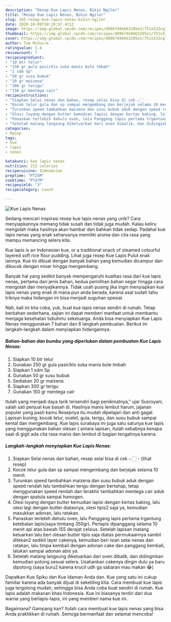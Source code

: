 ```yaml
---
description: "Resep Kue Lapis Nenas, Bikin Ngiler"
title: "Resep Kue Lapis Nenas, Bikin Ngiler"
slug: 265-resep-kue-lapis-nenas-bikin-ngiler
date: 2020-10-09T10:19:57.411Z
image: https://img-global.cpcdn.com/recipes/d0967494663285e1/751x532cq70/kue-lapis-nenas-foto-resep-utama.jpg
thumbnail: https://img-global.cpcdn.com/recipes/d0967494663285e1/751x532cq70/kue-lapis-nenas-foto-resep-utama.jpg
cover: https://img-global.cpcdn.com/recipes/d0967494663285e1/751x532cq70/kue-lapis-nenas-foto-resep-utama.jpg
author: Tom McGuire
ratingvalue: 3.4
reviewcount: 7
recipeingredient:
- "10 btr telur"
- "250 gr gula pasirklo suka manis bole tmbah"
- "1 sdm Sp"
- "50 gr susu bubuk"
- "20 gr maizena"
- "300 gr terigu"
- "150 gr mentega cair"
recipeinstructions:
- "Siapkan Selai nenas dan bahan, resep selai bisa di cek 👉🏻             (lihat resep)"
- "Kocok telur gula dan sp sampai mengembang dan berjejak selama 10 menit."
- "Turunkan speed tambahkan maizena dan susu bubuk aduk dengan speed rendah lalu tambahkan terigu dengan bertahap, tetap menggunakan speed rendah dan terakhir tambahkan mentega cair aduk dengan spatula sampai homogen."
- "Olesi loyang dengan butter kemudian lapisi dengan kertas baking, lalu olesi lagi dengan butter diatasnya, olesi tipis2 saja ya, kemudian masukkan adonan, lalu ratakan."
- "Panaskan terlebih dahulu oven, lalu Panggang lapis pertama trgantung ketebalan lapis(saya timbang 350gr). Perlapis dipanggang selama 10 menit api atas bawah 155 derajat celsius. Setelah lapisan matang keluarkan lalu beri olesan butter tipis saja diatas permukaannya sambil ditekan2 sedikit layer cakenya, kemudian beri isian selai nenas dan ratakan, lalu timpa kembali dengan adonan cake dan panggang kembali, lalukan sampai adonan abis ya."
- "Setelah matang langsung dikeluarkan dari oven dibalik, dan didinginkan kemudian potong sesuai selera. Usahankan cakenya dingin dulu ya baru dipotong (saya buru2 karena krucil udh ga sabaran mau makan 😂)"
categories:
- Resep
tags:
- kue
- lapis
- nenas

katakunci: kue lapis nenas 
nutrition: 213 calories
recipecuisine: Indonesian
preptime: "PT25M"
cooktime: "PT47M"
recipeyield: "3"
recipecategory: Lunch

---
```



![Kue Lapis Nenas](https://img-global.cpcdn.com/recipes/d0967494663285e1/751x532cq70/kue-lapis-nenas-foto-resep-utama.jpg)

Sedang mencari inspirasi resep kue lapis nenas yang unik? Cara menyiapkannya memang tidak susah dan tidak juga mudah. Kalau keliru mengolah maka hasilnya akan hambar dan bahkan tidak sedap. Padahal kue lapis nenas yang enak seharusnya memiliki aroma dan cita rasa yang mampu memancing selera kita.

Kue lapis is an Indonesian kue, or a traditional snack of steamed colourful layered soft rice flour pudding. Lihat juga resep Kue Lapis Pulut enak lainnya. Kue ini dibuat dengan banyak bahan yang kemudian dicampur dan dikocok dengan mixer hingga mengembang.

Banyak hal yang sedikit banyak mempengaruhi kualitas rasa dari kue lapis nenas, pertama dari jenis bahan, kedua pemilihan bahan segar hingga cara mengolah dan menyajikannya. Tidak usah pusing jika ingin menyiapkan kue lapis nenas yang enak di mana pun anda berada, karena asal sudah tahu triknya maka hidangan ini bisa menjadi suguhan spesial.


Nah, kali ini kita coba, yuk, buat kue lapis nenas sendiri di rumah. Tetap berbahan sederhana, sajian ini dapat memberi manfaat untuk membantu menjaga kesehatan tubuhmu sekeluarga. Anda bisa menyiapkan Kue Lapis Nenas menggunakan 7 bahan dan 6 langkah pembuatan. Berikut ini langkah-langkah dalam menyiapkan hidangannya.

<!--inarticleads1-->

##### Bahan-bahan dan bumbu yang diperlukan dalam pembuatan Kue Lapis Nenas:

1. Siapkan 10 btr telur
1. Gunakan 250 gr gula pasir/klo suka manis bole tmbah
1. Siapkan 1 sdm Sp
1. Gunakan 50 gr susu bubuk
1. Sediakan 20 gr maizena
1. Siapkan 300 gr terigu
1. Gunakan 150 gr mentega cair


Itulah yang menjadi daya tarik tersendiri bagi penikmatnya,&#34; ujar Susroyani, salah sati penjual kue basah di. Hasilnya manis lembut harum, jajanan populer yang pasti kamu Resepnya itu mudah dipelajari dan anti gagal. Lapisan kuning: kocok telur, ovalet, gula, terigu, dan susu bubuk sampai kental dan mengembang. Kue lapis surabaya ini juga satu satunya kue lapis yang menggunakan bahan olesan ( antara lapisan, itulah sebabnya kenapa saat di gigit ada cita rasa manis dan lembut di bagian tengahnya karena. 

<!--inarticleads2-->

##### Langkah-langkah menyiapkan Kue Lapis Nenas:

1. Siapkan Selai nenas dan bahan, resep selai bisa di cek 👉🏻 -             (lihat resep)
1. Kocok telur gula dan sp sampai mengembang dan berjejak selama 10 menit.
1. Turunkan speed tambahkan maizena dan susu bubuk aduk dengan speed rendah lalu tambahkan terigu dengan bertahap, tetap menggunakan speed rendah dan terakhir tambahkan mentega cair aduk dengan spatula sampai homogen.
1. Olesi loyang dengan butter kemudian lapisi dengan kertas baking, lalu olesi lagi dengan butter diatasnya, olesi tipis2 saja ya, kemudian masukkan adonan, lalu ratakan.
1. Panaskan terlebih dahulu oven, lalu Panggang lapis pertama trgantung ketebalan lapis(saya timbang 350gr). Perlapis dipanggang selama 10 menit api atas bawah 155 derajat celsius. Setelah lapisan matang keluarkan lalu beri olesan butter tipis saja diatas permukaannya sambil ditekan2 sedikit layer cakenya, kemudian beri isian selai nenas dan ratakan, lalu timpa kembali dengan adonan cake dan panggang kembali, lalukan sampai adonan abis ya.
1. Setelah matang langsung dikeluarkan dari oven dibalik, dan didinginkan kemudian potong sesuai selera. Usahankan cakenya dingin dulu ya baru dipotong (saya buru2 karena krucil udh ga sabaran mau makan 😂)


Dapatkan Kue Spiku dan Kue Idaman Anda dan. Kue yang satu ini cukup familiar karena ada banyak dijual di sekeliling kita. Cara membuat kue lapis juga tergolong mudah, sehingga bisa Anda coba buat sendiri di rumah. Kue lapis adalah makanan khas Indonesia. Kue ini biasanya terdiri dari dua warna yang berlapis-lapis, ini yang memberi nama kue ini. 

Bagaimana? Gampang kan? Itulah cara membuat kue lapis nenas yang bisa Anda praktikkan di rumah. Semoga bermanfaat dan selamat mencoba!
